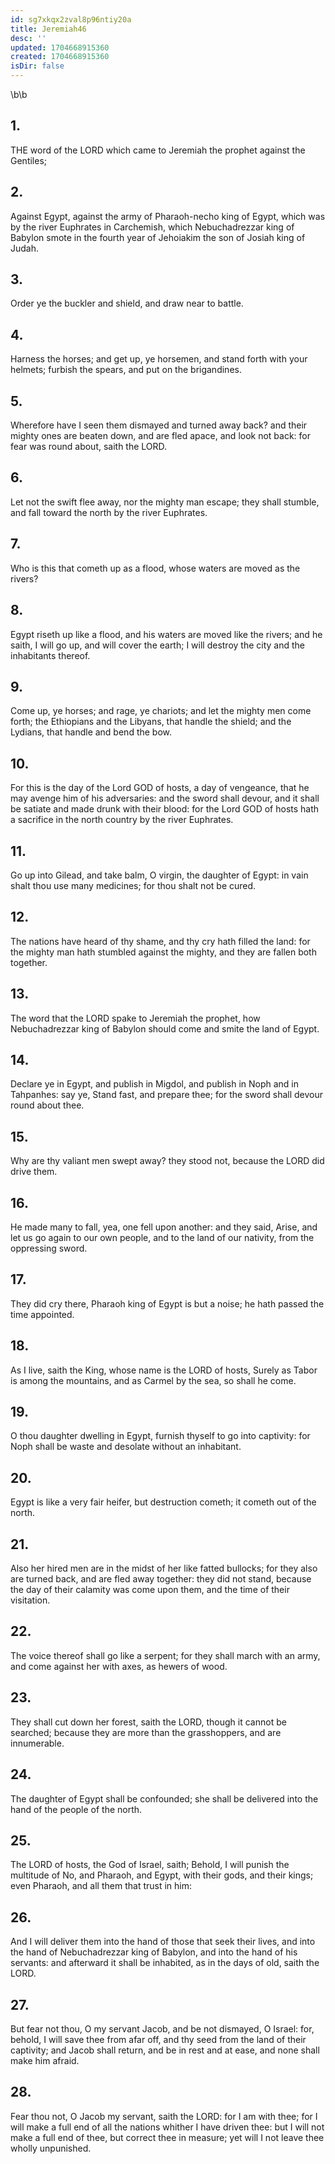 ```yaml
---
id: sg7xkqx2zval8p96ntiy20a
title: Jeremiah46
desc: ''
updated: 1704668915360
created: 1704668915360
isDir: false
---
```

\b\b
## 1.
THE word of the LORD which came to Jeremiah the prophet against the Gentiles;
## 2.
Against Egypt, against the army of Pharaoh-necho king of Egypt, which was by the river Euphrates in Carchemish, which Nebuchadrezzar king of Babylon smote in the fourth year of Jehoiakim the son of Josiah king of Judah.
## 3.
Order ye the buckler and shield, and draw near to battle.
## 4.
Harness the horses; and get up, ye horsemen, and stand forth with your helmets; furbish the spears, and put on the brigandines.
## 5.
Wherefore have I seen them dismayed and turned away back?  and their mighty ones are beaten down, and are fled apace, and look not back: for fear was round about, saith the LORD.
## 6.
Let not the swift flee away, nor the mighty man escape; they shall stumble, and fall toward the north by the river Euphrates.
## 7.
Who is this that cometh up as a flood, whose waters are moved as the rivers?
## 8.
Egypt riseth up like a flood, and his waters are moved like the rivers; and he saith, I will go up, and will cover the earth; I will destroy the city and the inhabitants thereof.
## 9.
Come up, ye horses; and rage, ye chariots; and let the mighty men come forth; the Ethiopians and the Libyans, that handle the shield; and the Lydians, that handle and bend the bow.
## 10.
For this is the day of the Lord GOD of hosts, a day of vengeance, that he may avenge him of his adversaries: and the sword shall devour, and it shall be satiate and made drunk with their blood: for the Lord GOD of hosts hath a sacrifice in the north country by the river Euphrates.
## 11.
Go up into Gilead, and take balm, O virgin, the daughter of Egypt: in vain shalt thou use many medicines; for thou shalt not be cured.
## 12.
The nations have heard of thy shame, and thy cry hath filled the land: for the mighty man hath stumbled against the mighty, and they are fallen both together.
## 13.
The word that the LORD spake to Jeremiah the prophet, how Nebuchadrezzar king of Babylon should come and smite the land of Egypt.
## 14.
Declare ye in Egypt, and publish in Migdol, and publish in Noph and in Tahpanhes: say ye, Stand fast, and prepare thee; for the sword shall devour round about thee.
## 15.
Why are thy valiant men swept away?  they stood not, because the LORD did drive them.
## 16.
He made many to fall, yea, one fell upon another: and they said, Arise, and let us go again to our own people, and to the land of our nativity, from the oppressing sword.
## 17.
They did cry there, Pharaoh king of Egypt is but a noise; he hath passed the time appointed.
## 18.
As I live, saith the King, whose name is the LORD of hosts, Surely as Tabor is among the mountains, and as Carmel by the sea, so shall he come.
## 19.
O thou daughter dwelling in Egypt, furnish thyself to go into captivity: for Noph shall be waste and desolate without an inhabitant.
## 20.
Egypt is like a very fair heifer, but destruction cometh; it cometh out of the north.
## 21.
Also her hired men are in the midst of her like fatted bullocks; for they also are turned back, and are fled away together: they did not stand, because the day of their calamity was come upon them, and the time of their visitation.
## 22.
The voice thereof shall go like a serpent; for they shall march with an army, and come against her with axes, as hewers of wood.
## 23.
They shall cut down her forest, saith the LORD, though it cannot be searched; because they are more than the grasshoppers, and are innumerable.
## 24.
The daughter of Egypt shall be confounded; she shall be delivered into the hand of the people of the north.
## 25.
The LORD of hosts, the God of Israel, saith; Behold, I will punish the multitude of No, and Pharaoh, and Egypt, with their gods, and their kings; even Pharaoh, and all them that trust in him:
## 26.
And I will deliver them into the hand of those that seek their lives, and into the hand of Nebuchadrezzar king of Babylon, and into the hand of his servants: and afterward it shall be inhabited, as in the days of old, saith the LORD.
## 27.
But fear not thou, O my servant Jacob, and be not dismayed, O Israel: for, behold, I will save thee from afar off, and thy seed from the land of their captivity; and Jacob shall return, and be in rest and at ease, and none shall make him afraid.
## 28.
Fear thou not, O Jacob my servant, saith the LORD: for I am with thee; for I will make a full end of all the nations whither I have driven thee: but I will not make a full end of thee, but correct thee in measure; yet will I not leave thee wholly unpunished.
